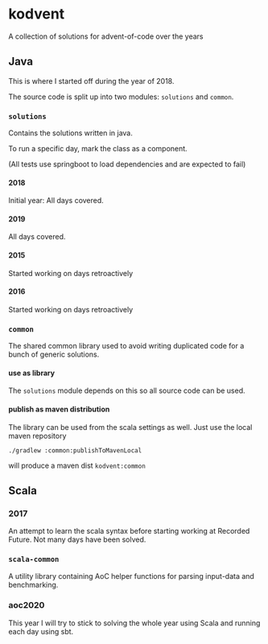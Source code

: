 # kodvent
A collection of solutions for advent-of-code over the years

## Java
This is where I started off during the year of 2018.

The source code is split up into two modules: `solutions` and `common`.

### `solutions`
Contains the solutions written in java.

To run a specific day, mark the class as a component.

(All tests use springboot to load dependencies and are expected to fail)
#### 2018
Initial year: All days covered.
#### 2019
All days covered.

#### 2015
Started working on days retroactively
#### 2016
Started working on days retroactively

### `common`
The shared common library used to avoid writing duplicated code for a bunch of generic solutions.

#### use as library
The `solutions` module depends on this so all source code can be used.


#### publish as maven distribution
The library can be used from the scala settings as well. Just use the local maven repository
```
./gradlew :common:publishToMavenLocal
```
will produce a maven dist `kodvent:common`

## Scala

### 2017
An attempt to learn the scala syntax before starting working at Recorded Future.
Not many days have been solved.

### `scala-common`
A utility library containing AoC helper functions for parsing input-data and benchmarking.

### aoc2020
This year I will try to stick to solving the whole year using Scala and running each day using sbt.
